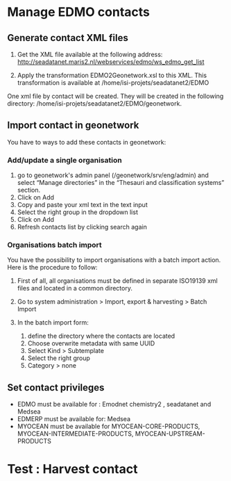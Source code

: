 # Manage EDMO contacts

## Generate contact XML files

1. Get the XML file available at the following address: http://seadatanet.maris2.nl/webservices/edmo/ws_edmo_get_list

2. Apply the transformation EDMO2Geonetwork.xsl to this XML. This transformation is available at /home/isi-projets/seadatanet2/EDMO

One xml file by contact will be created. They will be created in the following directory: /home/isi-projets/seadatanet2/EDMO/geonetwork.


## Import contact in geonetwork

You have to ways to add these contacts in geonetwork:

### Add/update a single organisation

1. go to geonetwork's admin panel (/geonetwork/srv/eng/admin) and select “Manage directories” in the “Thesauri and classification systems” section. 
2. Click on Add
3. Copy and paste your xml text in the text input
4. Select the right group in the dropdown list
5. Click on Add
6. Refresh contacts list by clicking search again

### Organisations batch import

You have the possibility to import organisations with a batch import action. Here is the procedure to follow:

1. First of all, all organisations must be defined in separate ISO19139 xml files and located in a common directory.
2. Go to system administration > Import, export & harvesting > Batch Import

3. In the batch import form:
    1. define the directory where the contacts are located
    2. Choose overwrite metadata with same UUID
    3. Select Kind > Subtemplate
    4. Select the right group 
    5. Category > none

## Set contact privileges

* EDMO must be available for : Emodnet chemistry2 , seadatanet and Medsea
* EDMERP must be available for: Medsea
* MYOCEAN must be available for MYOCEAN-CORE-PRODUCTS, MYOCEAN-INTERMEDIATE-PRODUCTS, MYOCEAN-UPSTREAM-PRODUCTS


# Test : Harvest contact
